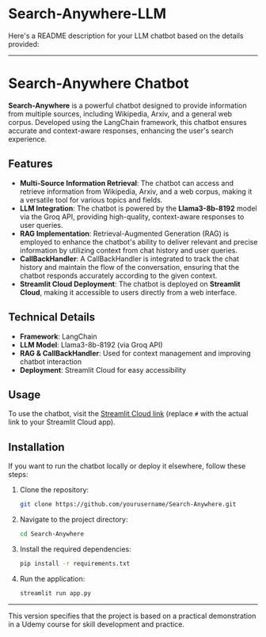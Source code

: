 # Search-Anywhere-LLM

Here's a README description for your LLM chatbot based on the details provided:

---

# Search-Anywhere Chatbot

**Search-Anywhere** is a powerful chatbot designed to provide information from multiple sources, including Wikipedia, Arxiv, and a general web corpus. Developed using the LangChain framework, this chatbot ensures accurate and context-aware responses, enhancing the user's search experience.

## Features

- **Multi-Source Information Retrieval**: The chatbot can access and retrieve information from Wikipedia, Arxiv, and a web corpus, making it a versatile tool for various topics and fields.
- **LLM Integration**: The chatbot is powered by the **Llama3-8b-8192** model via the Groq API, providing high-quality, context-aware responses to user queries.
- **RAG Implementation**: Retrieval-Augmented Generation (RAG) is employed to enhance the chatbot's ability to deliver relevant and precise information by utilizing context from chat history and user queries.
- **CallBackHandler**: A CallBackHandler is integrated to track the chat history and maintain the flow of the conversation, ensuring that the chatbot responds accurately according to the given context.
- **Streamlit Cloud Deployment**: The chatbot is deployed on **Streamlit Cloud**, making it accessible to users directly from a web interface.

## Technical Details

- **Framework**: LangChain
- **LLM Model**: Llama3-8b-8192 (via Groq API)
- **RAG & CallBackHandler**: Used for context management and improving chatbot interaction
- **Deployment**: Streamlit Cloud for easy accessibility

## Usage

To use the chatbot, visit the [Streamlit Cloud link](#) (replace `#` with the actual link to your Streamlit Cloud app).

## Installation

If you want to run the chatbot locally or deploy it elsewhere, follow these steps:

1. Clone the repository:
   ```bash
   git clone https://github.com/yourusername/Search-Anywhere.git
   ```
2. Navigate to the project directory:
   ```bash
   cd Search-Anywhere
   ```
3. Install the required dependencies:
   ```bash
   pip install -r requirements.txt
   ```
4. Run the application:
   ```bash
   streamlit run app.py
   ```
_______________________________________________________________________________________________________________________________________________
This version specifies that the project is based on a practical demonstration in a Udemy course for skill development and practice.
